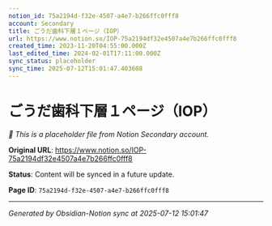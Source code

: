 ```yaml
---
notion_id: 75a2194d-f32e-4507-a4e7-b266ffc0fff8
account: Secondary
title: ごうだ歯科下層１ページ（IOP）
url: https://www.notion.so/IOP-75a2194df32e4507a4e7b266ffc0fff8
created_time: 2023-11-20T04:55:00.000Z
last_edited_time: 2024-02-01T17:11:00.000Z
sync_status: placeholder
sync_time: 2025-07-12T15:01:47.403608
---
```


# ごうだ歯科下層１ページ（IOP）

*🔄 This is a placeholder file from Notion Secondary account.*

**Original URL**: https://www.notion.so/IOP-75a2194df32e4507a4e7b266ffc0fff8

**Status**: Content will be synced in a future update.

**Page ID**: `75a2194d-f32e-4507-a4e7-b266ffc0fff8`

---

*Generated by Obsidian-Notion sync at 2025-07-12 15:01:47*
